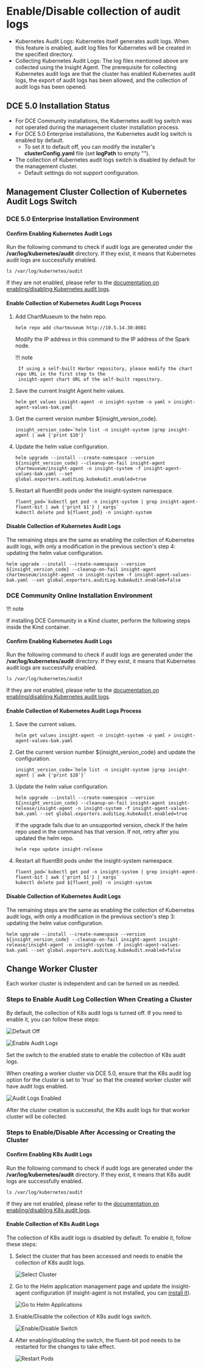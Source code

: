 # Enable/Disable collection of audit logs

- Kubernetes Audit Logs: Kubernetes itself generates audit logs. When this feature is enabled, audit log files for
  Kubernetes will be created in the specified directory.
- Collecting Kubernetes Audit Logs: The log files mentioned above are collected using the Insight Agent. The 
  prerequisite for collecting Kubernetes audit logs are that the cluster has enabled Kubernetes audit logs,  the 
  export of audit logs has been allowed, and the collection of audit logs has been opened.

## DCE 5.0 Installation Status

- For DCE Community installations, the Kubernetes audit log switch was not operated during the management cluster
  installation process.
- For DCE 5.0 Enterprise installations, the Kubernetes audit log switch is enabled by default.
    - To set it to default off, you can modify the installer's __clusterConfig.yaml__ file 
      (set __logPath__ to empty "").
- The collection of Kubernetes audit logs switch is disabled by default for the management cluster.
    - Default settings do not support configuration.

## Management Cluster Collection of Kubernetes Audit Logs Switch

### DCE 5.0 Enterprise Installation Environment

#### Confirm Enabling Kubernetes Audit Logs

Run the following command to check if audit logs are generated under the __/var/log/kubernetes/audit__ directory. 
If they exist, it means that Kubernetes audit logs are successfully enabled.

```shell
ls /var/log/kubernetes/audit
```

If they are not enabled, please refer to the [documentation on enabling/disabling Kubernetes audit logs](open-k8s-audit.md).

#### Enable Collection of Kubernetes Audit Logs Process

1. Add ChartMuseum to the helm repo.

    ```shell
    helm repo add chartmuseum http://10.5.14.30:8081
    ```

    Modify the IP address in this command to the IP address of the Spark node.

    !!! note

        If using a self-built Harbor repository, please modify the chart repo URL in the first step to the 
        insight-agent chart URL of the self-built repository.

2. Save the current Insight Agent helm values.

    ```shell
    helm get values insight-agent -n insight-system -o yaml > insight-agent-values-bak.yaml
    ```

3. Get the current version number ${insight_version_code}.

    ```shell
    insight_version_code=`helm list -n insight-system |grep insight-agent | awk {'print $10'}`
    ```

4. Update the helm value configuration.

    ```shell
    helm upgrade --install --create-namespace --version ${insight_version_code} --cleanup-on-fail insight-agent chartmuseum/insight-agent -n insight-system -f insight-agent-values-bak.yaml --set global.exporters.auditLog.kubeAudit.enabled=true
    ```

5. Restart all fluentBit pods under the insight-system namespace.

    ```shell
    fluent_pod=`kubectl get pod -n insight-system | grep insight-agent-fluent-bit | awk {'print $1'} | xargs`
    kubectl delete pod ${fluent_pod} -n insight-system
    ```

#### Disable Collection of Kubernetes Audit Logs

The remaining steps are the same as enabling the collection of Kubernetes audit logs, with only a modification 
in the previous section's step 4: updating the helm value configuration.

```shell
helm upgrade --install --create-namespace --version ${insight_version_code} --cleanup-on-fail insight-agent chartmuseum/insight-agent -n insight-system -f insight-agent-values-bak.yaml --set global.exporters.auditLog.kubeAudit.enabled=false
```

### DCE Community Online Installation Environment

!!! note

   If installing DCE Community in a Kind cluster, perform the following steps inside the Kind container.

#### Confirm Enabling Kubernetes Audit Logs

Run the following command to check if audit logs are generated under the __/var/log/kubernetes/audit__ directory. 
If they exist, it means that Kubernetes audit logs are successfully enabled.

```shell
ls /var/log/kubernetes/audit
```

If they are not enabled, please refer to the [documentation on enabling/disabling Kubernetes audit logs](open-k8s-audit.md).

#### Enable Collection of Kubernetes Audit Logs Process

1. Save the current values.

    ```shell
    helm get values insight-agent -n insight-system -o yaml > insight-agent-values-bak.yaml
    ```

2. Get the current version number ${insight_version_code} and update the configuration.

    ```shell
    insight_version_code=`helm list -n insight-system |grep insight-agent | awk {'print $10'}`
    ```

3. Update the helm value configuration.

    ```shell
    helm upgrade --install --create-namespace --version ${insight_version_code} --cleanup-on-fail insight-agent insight-release/insight-agent -n insight-system -f insight-agent-values-bak.yaml --set global.exporters.auditLog.kubeAudit.enabled=true
    ```

    If the upgrade fails due to an unsupported version, check if the helm repo used in the command has that version.
    If not, retry after you updated the helm repo.

    ```shell
    helm repo update insight-release
    ```

4. Restart all fluentBit pods under the insight-system namespace.

    ```shell
    fluent_pod=`kubectl get pod -n insight-system | grep insight-agent-fluent-bit | awk {'print $1'} | xargs`
    kubectl delete pod ${fluent_pod} -n insight-system
    ```

#### Disable Collection of Kubernetes Audit Logs

The remaining steps are the same as enabling the collection of Kubernetes audit logs, with only a modification 
in the previous section's step 3: updating the helm value configuration.

```shell
helm upgrade --install --create-namespace --version ${insight_version_code} --cleanup-on-fail insight-agent insight-release/insight-agent -n insight-system -f insight-agent-values-bak.yaml --set global.exporters.auditLog.kubeAudit.enabled=false
```

## Change Worker Cluster

Each worker cluster is independent and can be turned on as needed.

### Steps to Enable Audit Log Collection When Creating a Cluster

By default, the collection of K8s audit logs is turned off. If you need to enable it, you can follow these steps:

![Default Off](https://docs.daocloud.io/daocloud-docs-images/docs/ghippo/images/worker01.png)

![Enable Audit Logs](https://docs.daocloud.io/daocloud-docs-images/docs/ghippo/images/worker02.png)

Set the switch to the enabled state to enable the collection of K8s audit logs.

When creating a worker cluster via DCE 5.0, ensure that the K8s audit log option for the cluster is set to 'true' so
that the created worker cluster will have audit logs enabled.

![Audit Logs Enabled](https://docs.daocloud.io/daocloud-docs-images/docs/ghippo/images/worker03.png)

After the cluster creation is successful, the K8s audit logs for that worker cluster will be collected.

### Steps to Enable/Disable After Accessing or Creating the Cluster

#### Confirm Enabling K8s Audit Logs

Run the following command to check if audit logs are generated under the __/var/log/kubernetes/audit__ directory. 
If they exist, it means that K8s audit logs are successfully enabled.

```shell
ls /var/log/kubernetes/audit
```

If they are not enabled, please refer to the [documentation on enabling/disabling K8s audit logs](open-k8s-audit.md).

#### Enable Collection of K8s Audit Logs

The collection of K8s audit logs is disabled by default. To enable it, follow these steps:

1. Select the cluster that has been accessed and needs to enable the collection of K8s audit logs.

    ![Select Cluster](https://docs.daocloud.io/daocloud-docs-images/docs/ghippo/images/worker04.png)

2. Go to the Helm application management page and update the insight-agent configuration (if insight-agent is not installed, 
   you can [install it](../../../insight/quickstart/install/install-agent.md)).

    ![Go to Helm Applications](https://docs.daocloud.io/daocloud-docs-images/docs/ghippo/images/worker05.png)

3. Enable/Disable the collection of K8s audit logs switch.

    ![Enable/Disable Switch](https://docs.daocloud.io/daocloud-docs-images/docs/ghippo/images/worker06.png)

4. After enabling/disabling the switch, the fluent-bit pod needs to be restarted for the changes to take effect.

    ![Restart Pods](https://docs.daocloud.io/daocloud-docs-images/docs/ghippo/images/worker07.png)

